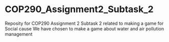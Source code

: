 # COP290_Assignment2_Subtask_2
Reposity for COP290 Assignment 2 Subtask 2 related to making a game for Social cause
We have chosen to make a game about water and air pollution management